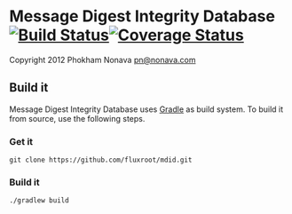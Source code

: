 Message Digest Integrity Database [![Build Status](https://travis-ci.org/fluxroot/mdid.png)](https://travis-ci.org/fluxroot/mdid)[![Coverage Status](https://coveralls.io/repos/fluxroot/mdid/badge.png)](https://coveralls.io/r/fluxroot/mdid)
=================================

Copyright 2012 Phokham Nonava <pn@nonava.com>


Build it
--------
Message Digest Integrity Database uses [Gradle][] as build system. To 
build it from source, use the following steps. 

### Get it
`git clone https://github.com/fluxroot/mdid.git`

### Build it
`./gradlew build`

[Gradle]: http://gradle.org
